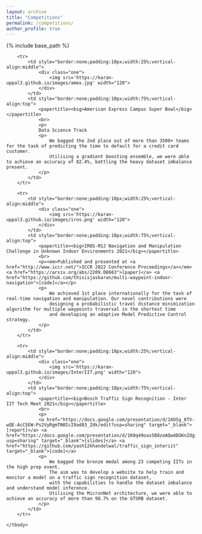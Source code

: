 ```yaml
---
layout: archive
title: "Competitions"
permalink: /competitions/
author_profile: true
---
```


{% include base_path %}

<table border=0 class="bg_colour" style="padding:20px;width:100%;border:0px;border-spacing:0px;border-collapse:separate;margin-right:auto;margin-left:auto;">
    <tbody>

        <tr>
            <td style="border:none;padding:10px;width:25%;vertical-align:middle">
                <div class="one">
                    <img src='https://karan-uppal3.github.io/images/amex.jpg' width="120">
                </div>
            </td>
            <td style="border:none;padding:10px;width:75%;vertical-align:top">
                <papertitle><big>American Express Campus Super Bowl</big></papertitle>
                <br>
                <p>
                Data Science Track
                <p>
                    We bagged the 2nd place out of more than 3500+ teams for the task of predicting the time to default for a credit card customer. 
                    Utilising a gradient boosting ensemble, we were able to achieve an accuracy of 82.4%, battling the heavy dataset imbalance present.
                </p>
            </td>
        </tr>

        <tr>
            <td style="border:none;padding:10px;width:25%;vertical-align:middle">
                <div class="one">
                    <img src='https://karan-uppal3.github.io/images/iros.png' width="120">
                </div>
            </td>
            <td style="border:none;padding:10px;width:75%;vertical-align:top">
                <papertitle><big>IROS-RSJ Navigation and Manipulation Challenge in Unknown Indoor Environments 2021</big></papertitle>
                <br>
                <p><em>Published and presented at <a href="http://www.iccr.net/">ICCR 2022 Conference Proceedings</a></em> <a href="https://arxiv.org/abs/2209.08663">[paper]</a> <a href="https://github.com/thisisjaskaran/multi-waypoint-indoor-navigation">[code]</a></p>
                <p>
                    We achieved 1st place internationally for the task of real-time navigation and manipulation. Our novel contributions were 
                    designing a probabilistic travel distance minimization algorithm for multiple waypoints traversal in the shortest time
                    and developing an adaptive Model Predictive Control strategy.
                </p>
            </td>
        </tr> 

        <tr>
            <td style="border:none;padding:10px;width:25%;vertical-align:middle">
                <div class="one">
                    <img src='https://karan-uppal3.github.io/images/InterIIT.png' width="120">
                </div>
            </td>
            <td style="border:none;padding:10px;width:75%;vertical-align:top">
                <papertitle><big>Bosch Traffic Sign Recognition - Inter IIT Tech Meet 2021</big></papertitle>
                <br>
                <p>
                <a href="https://docs.google.com/presentation/d/16OSg_8TV-wQE-AcC5EW-Ps2VyRgmTN0IcI9ad83_Zdk/edit?usp=sharing" target="_blank">[report]</a> <a href="https://docs.google.com/presentation/d/1K0q49oas5B8zeAQw4DGKnZdgiNqgWkfQtNnrooQZnaA/edit?usp=sharing" target="_blank">[slides]</a> <a href="https://github.com/yash12khandelwal/traffic_sign_interiit" target="_blank">[code]</a>
                <p>
                    We bagged the bronze medal among 23 competing IITs in the high prep event. 
                    The aim was to develop a website to help train and monitor a model on a traffic sign recognition dataset, 
                    with the capabilities to handle the dataset imbalance and understand model inference.         
                    Utilising the MicronNet architecture, we were able to achieve an accuracy of more than 98.7% on the GTSRB dataset.
                </p>
            </td>
        </tr> 

    </tbody>
</table>